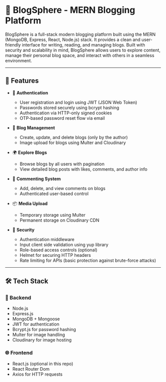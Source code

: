 # 📝 BlogSphere - MERN Blogging Platform

BlogSphere is a full-stack modern blogging platform built using the MERN (MongoDB, Express, React, Node.js) stack. It provides a clean and user-friendly interface for writing, reading, and managing blogs. Built with security and scalability in mind, BlogSphere allows users to explore content, manage their personal blog space, and interact with others in a seamless environment.

---

## 🚀 Features

- 🔐 **Authentication**
  - User registration and login using JWT (JSON Web Token)
  - Passwords stored securely using bcrypt hashing
  - Authentication via HTTP-only signed cookies
  - OTP-based password reset flow via email

- 📝 **Blog Management**
  - Create, update, and delete blogs (only by the author)
  - Image upload for blogs using Multer and Cloudinary

- 🌍 **Explore Blogs**
  - Browse blogs by all users with pagination
  - View detailed blog posts with likes, comments, and author info

- 💬 **Commenting System**
  - Add, delete, and view comments on blogs
  - Authenticated user-based control

- 📦 **Media Upload**
  - Temporary storage using Multer
  - Permanent storage on Cloudinary CDN

- 🔐 **Security**
  - Authentication middleware
  - Input client side validation using yup library
  - Role-based access controls (optional)
  - Helmet for securing HTTP headers
  - Rate limiting for APIs (basic protection against brute-force attacks)

---

## 🛠️ Tech Stack

### 🔧 Backend
- Node.js
- Express.js
- MongoDB + Mongoose
- JWT for authentication
- Bcrypt.js for password hashing
- Multer for image handling
- Cloudinary for image hosting

### 🌐 Frontend
- React.js (optional in this repo)
- React Router Dom
- Axios for HTTP requests

